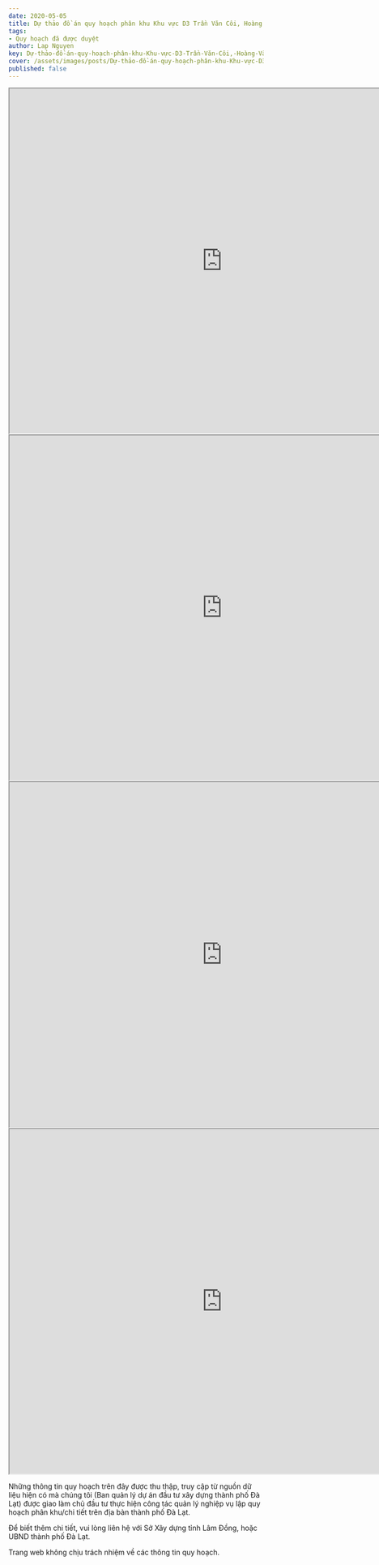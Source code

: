 ```yaml
---
date: 2020-05-05
title: Dự thảo đồ án quy hoạch phân khu Khu vực D3 Trần Văn Côi, Hoàng Văn Thụ, Hoàng Diệu, Hải Thượng, Mai Hắc Đế, Ngô Quyền, Phường 5,6
tags:
- Quy hoạch đã được duyệt
author: Lap Nguyen
key: Dự-thảo-đồ-án-quy-hoạch-phân-khu-Khu-vực-D3-Trần-Văn-Côi,-Hoàng-Văn-Thụ,-Hoàng-Diệu,-Hải-Thượng,-Mai-Hắc-Đế,-Ngô-Quyền,-Phường-5,6
cover: /assets/images/posts/Dự-thảo-đồ-án-quy-hoạch-phân-khu-Khu-vực-D3-Trần-Văn-Côi,-Hoàng-Văn-Thụ,-Hoàng-Diệu,-Hải-Thượng,-Mai-Hắc-Đế,-Ngô-Quyền,-Phường-5,6.png
published: false
---
```


<iframe src="https://drive.google.com/file/d/1UJua6TQhE3lEnZvxWifzIzgH8x9Feshg/preview" width="840" height="680"></iframe>
<iframe src="https://drive.google.com/file/d/1-Ck37z28R8CGTvn_dlrr7AcCbSCSOe9n/preview" width="840" height="680"></iframe>
<iframe src="https://drive.google.com/file/d/1k0zfQUC7P8EN1lsE5WMMHbI5-3S5qTs5/preview" width="840" height="680"></iframe>
<iframe src="https://drive.google.com/file/d/1PYFRwt5qu3JUYy0CnpSP6sx23w5sPWND/preview" width="840" height="680"></iframe>

Những thông tin quy hoạch trên đây được thu thập, truy cập từ nguồn dữ liệu hiện có mà chúng tôi 
(Ban quản lý dự án đầu tư xây dựng thành phố Đà Lạt) được giao làm chủ đầu tư thực hiện công tác quản lý nghiệp vụ 
lập quy hoạch phân khu/chi tiết trên địa bàn thành phố Đà Lạt.

Để biết thêm chi tiết, vui lòng liên hệ với Sở Xây dựng tỉnh Lâm Đồng, hoặc UBND thành phố Đà Lạt.

Trang web không chịu trách nhiệm về các thông tin quy hoạch.

